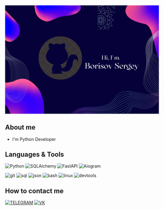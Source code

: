 ![Header](https://github.com/dcierra/dcierra/blob/main/assets/header.jpg)

## About me
* I'm Python Developer

## Languages & Tools
![Python](https://img.shields.io/badge/-Python-090909?style=for-the-badge&logo=python&logoColor=27A0D9)
![SQLAlchemy](https://img.shields.io/badge/-Python-090909?style=for-the-badge&logo=sqlalchemy&logoColor=27A0D9)
![FastAPI](https://img.shields.io/badge/-Python-090909?style=for-the-badge&logo=fastapi&logoColor=27A0D9)
![Aiogram](https://img.shields.io/badge/-Python-090909?style=for-the-badge&logo=aiogram&logoColor=27A0D9)

![git](https://img.shields.io/badge/-Git-090909?style=for-the-badge&logo=git&logoColor=27A0D9)
![sql](https://img.shields.io/badge/-Sql-090909?style=for-the-badge&logo=sql&logoColor=27A0D9)
![json](https://img.shields.io/badge/-Json-090909?style=for-the-badge&logo=json&logoColor=27A0D9)
![bash](https://img.shields.io/badge/-Bash-090909?style=for-the-badge&logo=bash&logoColor=27A0D9)
![linux](https://img.shields.io/badge/-Linux-090909?style=for-the-badge&logo=Linux&logoColor=27A0D9)
![devtools](https://img.shields.io/badge/-Devtools-090909?style=for-the-badge&logo=devtools&logoColor=27A0D9)

## How to contact me
[![TELEGRAM](https://img.shields.io/badge/-Telegram-090909?style=for-the-badge&logo=telegram&logoColor=27A0D9)](https://t.me/dcierra)
[![VK](https://img.shields.io/badge/-VK-090909?style=for-the-badge&logo=vk&logoColor=27A0D9)](https://vk.com/tipaid)
